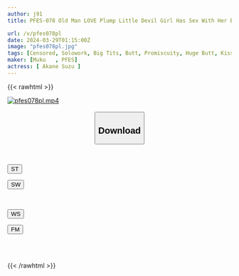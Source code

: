 ```yaml
---
author: j91
title: PFES-078 Old Man LOVE Plump Little Devil Girl Has Sex With Her Beautiful Butt Trembling Suzu Aiho

url: /v/pfes078pl
date: 2024-03-29T01:15:00Z
image: "pfes078pl.jpg"
tags: [Censored, Solowork, Big Tits, Butt, Promiscuity, Huge Butt, Kiss	]
maker: [Muku   , PFES]
actress: [ Akane Suzu ]
---
```



{{< rawhtml >}}

<div class="video" data-videoid="JJ2l46pMvYTjdJz">
    <a href="javascript:;">
        <img src="/v/pfes078pl/pfes078pl.jpg" width="WIDTH" height="HEIGHT" alt="pfes078pl.mp4" loading="lazy">
    </a>
</div>

<script type="text/javascript" src="https://j91.asia/asset/on-demand-st.js"></script>

<br>
  <link rel="stylesheet" href="https://j91.asia/asset/bs5.css">
  
  <center>
  <button class="btn btn-primary" type="button" data-bs-toggle="collapse" data-bs-target=".multi-collapse" aria-expanded="false" aria-controls="multiCollapseExample1 multiCollapseExample2"><h2>Download</h2></button></center>
</p>
<div class="row">
  <div class="col">
    <div class="collapse multi-collapse" id="multiCollapseExample1">
      <div class="card card-body">
	      	      <br>
<div class="buttons">  
<p><a href="https://streamtape.to/v/JJ2l46pMvYTjdJz" target="_blank"><button class="btn-hover color-3"><i class="fa fa-download"></i> ST</button></a></p>
<p><a href="https://asnwish.com/3mshb7i63gax" target="_blank"><button class="btn-hover color-2"><i class="fa fa-download"></i> SW</button></a></p></div>
    </div>
  </div>
</div>
  <div class="col">
    <div class="collapse multi-collapse" id="multiCollapseExample2">
      <div class="card card-body">
	      <br>
<div class="buttons">
<p><a href="https://wolfstream.tv/7eu459vizapj"><button class="btn-hover color-9"><i class="fa fa-download"></i> WS</button></a></p>
<p><a href="https://filemoon.sx/d/4oiagswkwv0o"><button class="btn-hover color-8"><i class="fa fa-download"></i> FM</button></a></p></div>
<br><br>
      </div>
    </div>
  </div>
</div>

{{< /rawhtml >}}